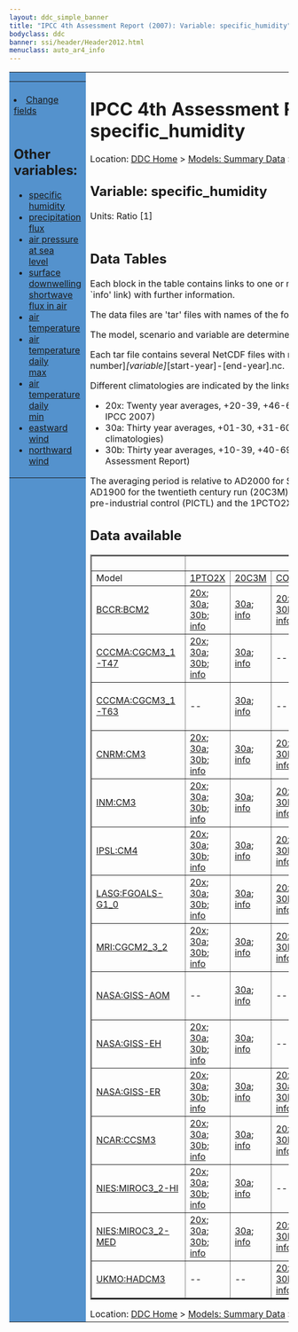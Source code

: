 ```yaml
---
layout: ddc_simple_banner
title: "IPCC 4th Assessment Report (2007): Variable: specific_humidity"
bodyclass: ddc
banner: ssi/header/Header2012.html
menuclass: auto_ar4_info
---
```



<table width="100%" border="0" cellspacing="0" cellpadding="0" style="border-collapse: collapse;">
<tr style="margin:0;padding:0;border:0;">
<td style="margin:0;padding:0;border:0;height:1pt;width:150pt;background:#5492CD;" valign="top" >

<div id="lh-col2" class="auto_ar4_info">
<table class="menumain" bgcolor="#5492CD" cellspacing="0" width="100%" border="0">
<tr><td>

<br/>
<li><a href="var-specific_humidity-change.html">Change fields</a></li><br/>

<h2> Other variables:</h2>
<ul>
<li><a href="var-specific_humidity.html">specific humidity</a></li>
<li><a href="var-precipitation_flux.html">precipitation flux</a></li>
<li><a href="var-air_pressure_at_sea_level.html">air pressure at sea<br/> level</a></li>
<li><a href="var-surface_downwelling_shortwave_flux_in_air.html">surface downwelling<br/> shortwave flux in air</a></li>
<li><a href="var-air_temperature.html">air temperature</a></li>
<li><a href="var-air_temperature_daily_max.html">air temperature daily<br/> max</a></li>
<li><a href="var-air_temperature_daily_min.html">air temperature daily<br/> min</a></li>
<li><a href="var-eastward_wind.html">eastward wind</a></li>
<li><a href="var-northward_wind.html">northward wind</a></li>
</ul>

</td></tr> 
<!--#include virtual="/ssi12/logos/badc.html" -->
</table>
</div>
</td>
<td><h1>IPCC 4th Assessment Report (2007): Variable: specific_humidity</h1>

<!-- Breadcrumb1 -->
<div id="breadcrumb1" align="left">
Location: <a href="/index.html">DDC Home</a> > <a href="/sim/gcm_clim/">Models: Summary Data</a>
> <a href="/sim/gcm_clim/SRES_AR4/index.html">AR4 (2007): SRES scenarios</a>
</div>
<!-- End of Breadcrumb1 --><h2>Variable: specific_humidity</h2>
Units: Ratio [1]<br/>

<br/>
<h2> Data Tables</h2>

Each block in the table contains links to one or more data files and
to one information page (the `info' link) with further information.
<p/>

The data files are 'tar' files with names of the form
[model]_[scenario]_[variable]_[climatology].tar.
<p/>

The model, scenario and variable are determined by the position in
the table.
<p/>

Each tar file contains several NetCDF files with names of the form:
[model]_[scenario]_[ensemble number]_[variable]_[start-year]-[end-year].nc.
<p/>

Different climatologies are indicated by the links within each table entry.
<ul>
<li>20x: Twenty year averages, +20-39, +46-65, +80-99, +180-199 (as used in Chapt. 10 of IPCC 2007)</li>
<li>30a: Thirty year averages, +01-30, +31-60, +61-90 (as used in the observational climatologies)</li>
<li>30b: Thirty year averages, +10-39, +40-69, +70-99 (for compatibility with the 3rd Assessment Report)</li>
</ul>
The averaging period is relative to AD2000 for SRES scenarios A1B, A2 and B1,
relative to AD1900 for the twentieth century run (20C3M) and relative to the
start of the experiment for the pre-industrial control (PICTL) and the
1PCTO2X and 1PCTO4X runs.
<p/>

<h2>Data available</h2>

<table class="data-table"  border="2">
<tr><td></td>
<td colspan="8" align="center">Scenario</td>
</tr>
<tr><td>Model</td>
      <td><a href="scenario-1PTO2X.html">1PTO2X</a></td>
      <td><a href="scenario-20C3M.html">20C3M</a></td>
      <td><a href="scenario-COMMIT.html">COMMIT</a></td>
      <td><a href="scenario-PICTL.html">PICTL</a></td>
      <td><a href="scenario-SRA1B.html">SRA1B</a></td>
      <td><a href="scenario-SRA2.html">SRA2</a></td>
      <td><a href="scenario-SRB1.html">SRB1</a></td>
      <td><a href="scenario-1PTO4X.html">1PTO4X</a></td>
</tr>
<tr><td class="data-table-col1"><a href="model-BCCR-BCM2.html">BCCR:BCM2</a></td>
      <td class="data-table-item">
      <a href="/cgi-bin/downl/ar4_nc/huss/BCM2_1PTO2X_huss_oc20x.tar">20x</a>;
      <a href="/cgi-bin/downl/ar4_nc/huss/BCM2_1PTO2X_huss_oc30a.tar">30a</a>;
      <a href="/cgi-bin/downl/ar4_nc/huss/BCM2_1PTO2X_huss_oc30b.tar">30b</a>;
      <a href="/ar4/info/BCCR-BCM2_1PTO2X_huss.html">info</a></td>
      <td class="data-table-item">
      <a href="/cgi-bin/downl/ar4_nc/huss/BCM2_20C3M_huss_c30a.tar">30a</a>;
      <a href="/ar4/info/BCCR-BCM2_20C3M_huss.html">info</a></td>
      <td class="data-table-item">
      <a href="/cgi-bin/downl/ar4_nc/huss/BCM2_COMMIT_huss_c20x.tar">20x</a>;
      <a href="/cgi-bin/downl/ar4_nc/huss/BCM2_COMMIT_huss_c30b.tar">30b</a>;
      <a href="/ar4/info/BCCR-BCM2_COMMIT_huss.html">info</a></td>
      <td class="data-table-item">
      <a href="/cgi-bin/downl/ar4_nc/huss/BCM2_PICTL_huss_oc20x.tar">20x</a>;
      <a href="/cgi-bin/downl/ar4_nc/huss/BCM2_PICTL_huss_oc30a.tar">30a</a>;
      <a href="/cgi-bin/downl/ar4_nc/huss/BCM2_PICTL_huss_oc30b.tar">30b</a>;
      <a href="/ar4/info/BCCR-BCM2_PICTL_huss.html">info</a></td>
      <td class="data-table-item">
      <a href="/cgi-bin/downl/ar4_nc/huss/BCM2_SRA1B_huss_c20x.tar">20x</a>;
      <a href="/cgi-bin/downl/ar4_nc/huss/BCM2_SRA1B_huss_c30b.tar">30b</a>;
      <a href="/ar4/info/BCCR-BCM2_SRA1B_huss.html">info</a></td>
      <td class="data-table-item">
      <a href="/cgi-bin/downl/ar4_nc/huss/BCM2_SRA2_huss_c20x.tar">20x</a>;
      <a href="/cgi-bin/downl/ar4_nc/huss/BCM2_SRA2_huss_c30b.tar">30b</a>;
      <a href="/ar4/info/BCCR-BCM2_SRA2_huss.html">info</a></td>
      <td class="data-table-item">
      <a href="/cgi-bin/downl/ar4_nc/huss/BCM2_SRB1_huss_c20x.tar">20x</a>;
      <a href="/cgi-bin/downl/ar4_nc/huss/BCM2_SRB1_huss_c30b.tar">30b</a>;
      <a href="/ar4/info/BCCR-BCM2_SRB1_huss.html">info</a></td>
      <td class="data-table-empty">--</td>
</tr>
<tr><td class="data-table-col1"><a href="model-CCCMA-CGCM3_1-T47.html">CCCMA:CGCM3_1-T47</a></td>
      <td class="data-table-item">
      <a href="/cgi-bin/downl/ar4_nc/huss/CGMR_1PTO2X_huss_oc20x.tar">20x</a>;
      <a href="/cgi-bin/downl/ar4_nc/huss/CGMR_1PTO2X_huss_oc30a.tar">30a</a>;
      <a href="/cgi-bin/downl/ar4_nc/huss/CGMR_1PTO2X_huss_oc30b.tar">30b</a>;
      <a href="/ar4/info/CCCMA-CGCM3_1-T47_1PTO2X_huss.html">info</a></td>
      <td class="data-table-item">
      <a href="/cgi-bin/downl/ar4_nc/huss/CGMR_20C3M_huss_c30a.tar">30a</a>;
      <a href="/ar4/info/CCCMA-CGCM3_1-T47_20C3M_huss.html">info</a></td>
      <td class="data-table-empty">--</td>
      <td class="data-table-item">
      <a href="/cgi-bin/downl/ar4_nc/huss/CGMR_PICTL_huss_oc20x.tar">20x</a>;
      <a href="/cgi-bin/downl/ar4_nc/huss/CGMR_PICTL_huss_oc30a.tar">30a</a>;
      <a href="/cgi-bin/downl/ar4_nc/huss/CGMR_PICTL_huss_oc30b.tar">30b</a>;
      <a href="/ar4/info/CCCMA-CGCM3_1-T47_PICTL_huss.html">info</a></td>
      <td class="data-table-item">
      <a href="/cgi-bin/downl/ar4_nc/huss/CGMR_SRA1B_huss_c20x.tar">20x</a>;
      <a href="/cgi-bin/downl/ar4_nc/huss/CGMR_SRA1B_huss_c30b.tar">30b</a>;
      <a href="/ar4/info/CCCMA-CGCM3_1-T47_SRA1B_huss.html">info</a></td>
      <td class="data-table-empty">--</td>
      <td class="data-table-empty">--</td>
      <td class="data-table-item">
      <a href="/cgi-bin/downl/ar4_nc/huss/CGMR_1PTO4X_huss_oc20x.tar">20x</a>;
      <a href="/cgi-bin/downl/ar4_nc/huss/CGMR_1PTO4X_huss_oc30a.tar">30a</a>;
      <a href="/cgi-bin/downl/ar4_nc/huss/CGMR_1PTO4X_huss_oc30b.tar">30b</a>;
      <a href="/ar4/info/CCCMA-CGCM3_1-T47_1PTO4X_huss.html">info</a></td>
</tr>
<tr><td class="data-table-col1"><a href="model-CCCMA-CGCM3_1-T63.html">CCCMA:CGCM3_1-T63</a></td>
      <td class="data-table-empty">--</td>
      <td class="data-table-item">
      <a href="/cgi-bin/downl/ar4_nc/huss/CGHR_20C3M_huss_c30a.tar">30a</a>;
      <a href="/ar4/info/CCCMA-CGCM3_1-T63_20C3M_huss.html">info</a></td>
      <td class="data-table-empty">--</td>
      <td class="data-table-item">
      <a href="/cgi-bin/downl/ar4_nc/huss/CGHR_PICTL_huss_oc20x.tar">20x</a>;
      <a href="/cgi-bin/downl/ar4_nc/huss/CGHR_PICTL_huss_oc30a.tar">30a</a>;
      <a href="/cgi-bin/downl/ar4_nc/huss/CGHR_PICTL_huss_oc30b.tar">30b</a>;
      <a href="/ar4/info/CCCMA-CGCM3_1-T63_PICTL_huss.html">info</a></td>
      <td class="data-table-item">
      <a href="/cgi-bin/downl/ar4_nc/huss/CGHR_SRA1B_huss_c20x.tar">20x</a>;
      <a href="/cgi-bin/downl/ar4_nc/huss/CGHR_SRA1B_huss_c30b.tar">30b</a>;
      <a href="/ar4/info/CCCMA-CGCM3_1-T63_SRA1B_huss.html">info</a></td>
      <td class="data-table-empty">--</td>
      <td class="data-table-item">
      <a href="/cgi-bin/downl/ar4_nc/huss/CGHR_SRB1_huss_c20x.tar">20x</a>;
      <a href="/cgi-bin/downl/ar4_nc/huss/CGHR_SRB1_huss_c30b.tar">30b</a>;
      <a href="/ar4/info/CCCMA-CGCM3_1-T63_SRB1_huss.html">info</a></td>
      <td class="data-table-empty">--</td>
</tr>
<tr><td class="data-table-col1"><a href="model-CNRM-CM3.html">CNRM:CM3</a></td>
      <td class="data-table-item">
      <a href="/cgi-bin/downl/ar4_nc/huss/CNCM3_1PTO2X_huss_oc20x.tar">20x</a>;
      <a href="/cgi-bin/downl/ar4_nc/huss/CNCM3_1PTO2X_huss_oc30a.tar">30a</a>;
      <a href="/cgi-bin/downl/ar4_nc/huss/CNCM3_1PTO2X_huss_oc30b.tar">30b</a>;
      <a href="/ar4/info/CNRM-CM3_1PTO2X_huss.html">info</a></td>
      <td class="data-table-item">
      <a href="/cgi-bin/downl/ar4_nc/huss/CNCM3_20C3M_huss_c30a.tar">30a</a>;
      <a href="/ar4/info/CNRM-CM3_20C3M_huss.html">info</a></td>
      <td class="data-table-item">
      <a href="/cgi-bin/downl/ar4_nc/huss/CNCM3_COMMIT_huss_c20x.tar">20x</a>;
      <a href="/cgi-bin/downl/ar4_nc/huss/CNCM3_COMMIT_huss_c30b.tar">30b</a>;
      <a href="/ar4/info/CNRM-CM3_COMMIT_huss.html">info</a></td>
      <td class="data-table-item">
      <a href="/cgi-bin/downl/ar4_nc/huss/CNCM3_PICTL_huss_oc20x.tar">20x</a>;
      <a href="/cgi-bin/downl/ar4_nc/huss/CNCM3_PICTL_huss_oc30a.tar">30a</a>;
      <a href="/cgi-bin/downl/ar4_nc/huss/CNCM3_PICTL_huss_oc30b.tar">30b</a>;
      <a href="/ar4/info/CNRM-CM3_PICTL_huss.html">info</a></td>
      <td class="data-table-item">
      <a href="/cgi-bin/downl/ar4_nc/huss/CNCM3_SRA1B_huss_c20x.tar">20x</a>;
      <a href="/cgi-bin/downl/ar4_nc/huss/CNCM3_SRA1B_huss_c30b.tar">30b</a>;
      <a href="/ar4/info/CNRM-CM3_SRA1B_huss.html">info</a></td>
      <td class="data-table-item">
      <a href="/cgi-bin/downl/ar4_nc/huss/CNCM3_SRA2_huss_c20x.tar">20x</a>;
      <a href="/cgi-bin/downl/ar4_nc/huss/CNCM3_SRA2_huss_c30b.tar">30b</a>;
      <a href="/ar4/info/CNRM-CM3_SRA2_huss.html">info</a></td>
      <td class="data-table-item">
      <a href="/cgi-bin/downl/ar4_nc/huss/CNCM3_SRB1_huss_c20x.tar">20x</a>;
      <a href="/cgi-bin/downl/ar4_nc/huss/CNCM3_SRB1_huss_c30b.tar">30b</a>;
      <a href="/ar4/info/CNRM-CM3_SRB1_huss.html">info</a></td>
      <td class="data-table-item">
      <a href="/cgi-bin/downl/ar4_nc/huss/CNCM3_1PTO4X_huss_oc20x.tar">20x</a>;
      <a href="/cgi-bin/downl/ar4_nc/huss/CNCM3_1PTO4X_huss_oc30a.tar">30a</a>;
      <a href="/cgi-bin/downl/ar4_nc/huss/CNCM3_1PTO4X_huss_oc30b.tar">30b</a>;
      <a href="/ar4/info/CNRM-CM3_1PTO4X_huss.html">info</a></td>
</tr>
<tr><td class="data-table-col1"><a href="model-INM-CM3.html">INM:CM3</a></td>
      <td class="data-table-item">
      <a href="/cgi-bin/downl/ar4_nc/huss/INCM3_1PTO2X_huss_oc20x.tar">20x</a>;
      <a href="/cgi-bin/downl/ar4_nc/huss/INCM3_1PTO2X_huss_oc30a.tar">30a</a>;
      <a href="/cgi-bin/downl/ar4_nc/huss/INCM3_1PTO2X_huss_oc30b.tar">30b</a>;
      <a href="/ar4/info/INM-CM3_1PTO2X_huss.html">info</a></td>
      <td class="data-table-item">
      <a href="/cgi-bin/downl/ar4_nc/huss/INCM3_20C3M_huss_c30a.tar">30a</a>;
      <a href="/ar4/info/INM-CM3_20C3M_huss.html">info</a></td>
      <td class="data-table-item">
      <a href="/cgi-bin/downl/ar4_nc/huss/INCM3_COMMIT_huss_c20x.tar">20x</a>;
      <a href="/cgi-bin/downl/ar4_nc/huss/INCM3_COMMIT_huss_c30b.tar">30b</a>;
      <a href="/ar4/info/INM-CM3_COMMIT_huss.html">info</a></td>
      <td class="data-table-item">
      <a href="/cgi-bin/downl/ar4_nc/huss/INCM3_PICTL_huss_oc20x.tar">20x</a>;
      <a href="/cgi-bin/downl/ar4_nc/huss/INCM3_PICTL_huss_oc30a.tar">30a</a>;
      <a href="/cgi-bin/downl/ar4_nc/huss/INCM3_PICTL_huss_oc30b.tar">30b</a>;
      <a href="/ar4/info/INM-CM3_PICTL_huss.html">info</a></td>
      <td class="data-table-item">
      <a href="/cgi-bin/downl/ar4_nc/huss/INCM3_SRA1B_huss_c20x.tar">20x</a>;
      <a href="/cgi-bin/downl/ar4_nc/huss/INCM3_SRA1B_huss_c30b.tar">30b</a>;
      <a href="/ar4/info/INM-CM3_SRA1B_huss.html">info</a></td>
      <td class="data-table-item">
      <a href="/cgi-bin/downl/ar4_nc/huss/INCM3_SRA2_huss_c20x.tar">20x</a>;
      <a href="/cgi-bin/downl/ar4_nc/huss/INCM3_SRA2_huss_c30b.tar">30b</a>;
      <a href="/ar4/info/INM-CM3_SRA2_huss.html">info</a></td>
      <td class="data-table-item">
      <a href="/cgi-bin/downl/ar4_nc/huss/INCM3_SRB1_huss_c20x.tar">20x</a>;
      <a href="/cgi-bin/downl/ar4_nc/huss/INCM3_SRB1_huss_c30b.tar">30b</a>;
      <a href="/ar4/info/INM-CM3_SRB1_huss.html">info</a></td>
      <td class="data-table-item">
      <a href="/cgi-bin/downl/ar4_nc/huss/INCM3_1PTO4X_huss_oc20x.tar">20x</a>;
      <a href="/cgi-bin/downl/ar4_nc/huss/INCM3_1PTO4X_huss_oc30a.tar">30a</a>;
      <a href="/cgi-bin/downl/ar4_nc/huss/INCM3_1PTO4X_huss_oc30b.tar">30b</a>;
      <a href="/ar4/info/INM-CM3_1PTO4X_huss.html">info</a></td>
</tr>
<tr><td class="data-table-col1"><a href="model-IPSL-CM4.html">IPSL:CM4</a></td>
      <td class="data-table-item">
      <a href="/cgi-bin/downl/ar4_nc/huss/IPCM4_1PTO2X_huss_oc20x.tar">20x</a>;
      <a href="/cgi-bin/downl/ar4_nc/huss/IPCM4_1PTO2X_huss_oc30a.tar">30a</a>;
      <a href="/cgi-bin/downl/ar4_nc/huss/IPCM4_1PTO2X_huss_oc30b.tar">30b</a>;
      <a href="/ar4/info/IPSL-CM4_1PTO2X_huss.html">info</a></td>
      <td class="data-table-item">
      <a href="/cgi-bin/downl/ar4_nc/huss/IPCM4_20C3M_huss_c30a.tar">30a</a>;
      <a href="/ar4/info/IPSL-CM4_20C3M_huss.html">info</a></td>
      <td class="data-table-item">
      <a href="/cgi-bin/downl/ar4_nc/huss/IPCM4_COMMIT_huss_c20x.tar">20x</a>;
      <a href="/cgi-bin/downl/ar4_nc/huss/IPCM4_COMMIT_huss_c30b.tar">30b</a>;
      <a href="/ar4/info/IPSL-CM4_COMMIT_huss.html">info</a></td>
      <td class="data-table-item">
      <a href="/cgi-bin/downl/ar4_nc/huss/IPCM4_PICTL_huss_oc20x.tar">20x</a>;
      <a href="/cgi-bin/downl/ar4_nc/huss/IPCM4_PICTL_huss_oc30a.tar">30a</a>;
      <a href="/cgi-bin/downl/ar4_nc/huss/IPCM4_PICTL_huss_oc30b.tar">30b</a>;
      <a href="/ar4/info/IPSL-CM4_PICTL_huss.html">info</a></td>
      <td class="data-table-item">
      <a href="/cgi-bin/downl/ar4_nc/huss/IPCM4_SRA1B_huss_c20x.tar">20x</a>;
      <a href="/cgi-bin/downl/ar4_nc/huss/IPCM4_SRA1B_huss_c30b.tar">30b</a>;
      <a href="/ar4/info/IPSL-CM4_SRA1B_huss.html">info</a></td>
      <td class="data-table-item">
      <a href="/cgi-bin/downl/ar4_nc/huss/IPCM4_SRA2_huss_c20x.tar">20x</a>;
      <a href="/cgi-bin/downl/ar4_nc/huss/IPCM4_SRA2_huss_c30b.tar">30b</a>;
      <a href="/ar4/info/IPSL-CM4_SRA2_huss.html">info</a></td>
      <td class="data-table-item">
      <a href="/cgi-bin/downl/ar4_nc/huss/IPCM4_SRB1_huss_c20x.tar">20x</a>;
      <a href="/cgi-bin/downl/ar4_nc/huss/IPCM4_SRB1_huss_c30b.tar">30b</a>;
      <a href="/ar4/info/IPSL-CM4_SRB1_huss.html">info</a></td>
      <td class="data-table-empty">--</td>
</tr>
<tr><td class="data-table-col1"><a href="model-LASG-FGOALS-G1_0.html">LASG:FGOALS-G1_0</a></td>
      <td class="data-table-item">
      <a href="/cgi-bin/downl/ar4_nc/huss/FGOALS_1PTO2X_huss_oc20x.tar">20x</a>;
      <a href="/cgi-bin/downl/ar4_nc/huss/FGOALS_1PTO2X_huss_oc30a.tar">30a</a>;
      <a href="/cgi-bin/downl/ar4_nc/huss/FGOALS_1PTO2X_huss_oc30b.tar">30b</a>;
      <a href="/ar4/info/LASG-FGOALS-G1_0_1PTO2X_huss.html">info</a></td>
      <td class="data-table-item">
      <a href="/cgi-bin/downl/ar4_nc/huss/FGOALS_20C3M_huss_c30a.tar">30a</a>;
      <a href="/ar4/info/LASG-FGOALS-G1_0_20C3M_huss.html">info</a></td>
      <td class="data-table-item">
      <a href="/cgi-bin/downl/ar4_nc/huss/FGOALS_COMMIT_huss_c20x.tar">20x</a>;
      <a href="/cgi-bin/downl/ar4_nc/huss/FGOALS_COMMIT_huss_c30b.tar">30b</a>;
      <a href="/ar4/info/LASG-FGOALS-G1_0_COMMIT_huss.html">info</a></td>
      <td class="data-table-item">
      <a href="/cgi-bin/downl/ar4_nc/huss/FGOALS_PICTL_huss_oc20x.tar">20x</a>;
      <a href="/cgi-bin/downl/ar4_nc/huss/FGOALS_PICTL_huss_oc30a.tar">30a</a>;
      <a href="/cgi-bin/downl/ar4_nc/huss/FGOALS_PICTL_huss_oc30b.tar">30b</a>;
      <a href="/ar4/info/LASG-FGOALS-G1_0_PICTL_huss.html">info</a></td>
      <td class="data-table-item">
      <a href="/cgi-bin/downl/ar4_nc/huss/FGOALS_SRA1B_huss_c20x.tar">20x</a>;
      <a href="/cgi-bin/downl/ar4_nc/huss/FGOALS_SRA1B_huss_c30b.tar">30b</a>;
      <a href="/ar4/info/LASG-FGOALS-G1_0_SRA1B_huss.html">info</a></td>
      <td class="data-table-empty">--</td>
      <td class="data-table-item">
      <a href="/cgi-bin/downl/ar4_nc/huss/FGOALS_SRB1_huss_c20x.tar">20x</a>;
      <a href="/cgi-bin/downl/ar4_nc/huss/FGOALS_SRB1_huss_c30b.tar">30b</a>;
      <a href="/ar4/info/LASG-FGOALS-G1_0_SRB1_huss.html">info</a></td>
      <td class="data-table-empty">--</td>
</tr>
<tr><td class="data-table-col1"><a href="model-MRI-CGCM2_3_2.html">MRI:CGCM2_3_2</a></td>
      <td class="data-table-item">
      <a href="/cgi-bin/downl/ar4_nc/huss/MRCGCM_1PTO2X_huss_oc20x.tar">20x</a>;
      <a href="/cgi-bin/downl/ar4_nc/huss/MRCGCM_1PTO2X_huss_oc30a.tar">30a</a>;
      <a href="/cgi-bin/downl/ar4_nc/huss/MRCGCM_1PTO2X_huss_oc30b.tar">30b</a>;
      <a href="/ar4/info/MRI-CGCM2_3_2_1PTO2X_huss.html">info</a></td>
      <td class="data-table-item">
      <a href="/cgi-bin/downl/ar4_nc/huss/MRCGCM_20C3M_huss_c30a.tar">30a</a>;
      <a href="/ar4/info/MRI-CGCM2_3_2_20C3M_huss.html">info</a></td>
      <td class="data-table-item">
      <a href="/cgi-bin/downl/ar4_nc/huss/MRCGCM_COMMIT_huss_c20x.tar">20x</a>;
      <a href="/cgi-bin/downl/ar4_nc/huss/MRCGCM_COMMIT_huss_c30b.tar">30b</a>;
      <a href="/ar4/info/MRI-CGCM2_3_2_COMMIT_huss.html">info</a></td>
      <td class="data-table-item">
      <a href="/cgi-bin/downl/ar4_nc/huss/MRCGCM_PICTL_huss_oc20x.tar">20x</a>;
      <a href="/cgi-bin/downl/ar4_nc/huss/MRCGCM_PICTL_huss_oc30a.tar">30a</a>;
      <a href="/cgi-bin/downl/ar4_nc/huss/MRCGCM_PICTL_huss_oc30b.tar">30b</a>;
      <a href="/ar4/info/MRI-CGCM2_3_2_PICTL_huss.html">info</a></td>
      <td class="data-table-item">
      <a href="/cgi-bin/downl/ar4_nc/huss/MRCGCM_SRA1B_huss_c20x.tar">20x</a>;
      <a href="/cgi-bin/downl/ar4_nc/huss/MRCGCM_SRA1B_huss_c30b.tar">30b</a>;
      <a href="/ar4/info/MRI-CGCM2_3_2_SRA1B_huss.html">info</a></td>
      <td class="data-table-item">
      <a href="/cgi-bin/downl/ar4_nc/huss/MRCGCM_SRA2_huss_c20x.tar">20x</a>;
      <a href="/cgi-bin/downl/ar4_nc/huss/MRCGCM_SRA2_huss_c30b.tar">30b</a>;
      <a href="/ar4/info/MRI-CGCM2_3_2_SRA2_huss.html">info</a></td>
      <td class="data-table-item">
      <a href="/cgi-bin/downl/ar4_nc/huss/MRCGCM_SRB1_huss_c20x.tar">20x</a>;
      <a href="/cgi-bin/downl/ar4_nc/huss/MRCGCM_SRB1_huss_c30b.tar">30b</a>;
      <a href="/ar4/info/MRI-CGCM2_3_2_SRB1_huss.html">info</a></td>
      <td class="data-table-item">
      <a href="/cgi-bin/downl/ar4_nc/huss/MRCGCM_1PTO4X_huss_oc20x.tar">20x</a>;
      <a href="/cgi-bin/downl/ar4_nc/huss/MRCGCM_1PTO4X_huss_oc30a.tar">30a</a>;
      <a href="/cgi-bin/downl/ar4_nc/huss/MRCGCM_1PTO4X_huss_oc30b.tar">30b</a>;
      <a href="/ar4/info/MRI-CGCM2_3_2_1PTO4X_huss.html">info</a></td>
</tr>
<tr><td class="data-table-col1"><a href="model-NASA-GISS-AOM.html">NASA:GISS-AOM</a></td>
      <td class="data-table-empty">--</td>
      <td class="data-table-item">
      <a href="/cgi-bin/downl/ar4_nc/huss/GIAOM_20C3M_huss_c30a.tar">30a</a>;
      <a href="/ar4/info/NASA-GISS-AOM_20C3M_huss.html">info</a></td>
      <td class="data-table-empty">--</td>
      <td class="data-table-item">
      <a href="/cgi-bin/downl/ar4_nc/huss/GIAOM_PICTL_huss_oc20x.tar">20x</a>;
      <a href="/cgi-bin/downl/ar4_nc/huss/GIAOM_PICTL_huss_oc30a.tar">30a</a>;
      <a href="/cgi-bin/downl/ar4_nc/huss/GIAOM_PICTL_huss_oc30b.tar">30b</a>;
      <a href="/ar4/info/NASA-GISS-AOM_PICTL_huss.html">info</a></td>
      <td class="data-table-item">
      <a href="/cgi-bin/downl/ar4_nc/huss/GIAOM_SRA1B_huss_c20x.tar">20x</a>;
      <a href="/cgi-bin/downl/ar4_nc/huss/GIAOM_SRA1B_huss_c30b.tar">30b</a>;
      <a href="/ar4/info/NASA-GISS-AOM_SRA1B_huss.html">info</a></td>
      <td class="data-table-empty">--</td>
      <td class="data-table-item">
      <a href="/cgi-bin/downl/ar4_nc/huss/GIAOM_SRB1_huss_c20x.tar">20x</a>;
      <a href="/cgi-bin/downl/ar4_nc/huss/GIAOM_SRB1_huss_c30b.tar">30b</a>;
      <a href="/ar4/info/NASA-GISS-AOM_SRB1_huss.html">info</a></td>
      <td class="data-table-empty">--</td>
</tr>
<tr><td class="data-table-col1"><a href="model-NASA-GISS-EH.html">NASA:GISS-EH</a></td>
      <td class="data-table-item">
      <a href="/cgi-bin/downl/ar4_nc/huss/GIEH_1PTO2X_huss_oc20x.tar">20x</a>;
      <a href="/cgi-bin/downl/ar4_nc/huss/GIEH_1PTO2X_huss_oc30a.tar">30a</a>;
      <a href="/cgi-bin/downl/ar4_nc/huss/GIEH_1PTO2X_huss_oc30b.tar">30b</a>;
      <a href="/ar4/info/NASA-GISS-EH_1PTO2X_huss.html">info</a></td>
      <td class="data-table-item">
      <a href="/cgi-bin/downl/ar4_nc/huss/GIEH_20C3M_huss_c30a.tar">30a</a>;
      <a href="/ar4/info/NASA-GISS-EH_20C3M_huss.html">info</a></td>
      <td class="data-table-empty">--</td>
      <td class="data-table-item">
      <a href="/cgi-bin/downl/ar4_nc/huss/GIEH_PICTL_huss_oc20x.tar">20x</a>;
      <a href="/cgi-bin/downl/ar4_nc/huss/GIEH_PICTL_huss_oc30a.tar">30a</a>;
      <a href="/cgi-bin/downl/ar4_nc/huss/GIEH_PICTL_huss_oc30b.tar">30b</a>;
      <a href="/ar4/info/NASA-GISS-EH_PICTL_huss.html">info</a></td>
      <td class="data-table-item">
      <a href="/cgi-bin/downl/ar4_nc/huss/GIEH_SRA1B_huss_c20x.tar">20x</a>;
      <a href="/cgi-bin/downl/ar4_nc/huss/GIEH_SRA1B_huss_c30b.tar">30b</a>;
      <a href="/ar4/info/NASA-GISS-EH_SRA1B_huss.html">info</a></td>
      <td class="data-table-empty">--</td>
      <td class="data-table-empty">--</td>
      <td class="data-table-empty">--</td>
</tr>
<tr><td class="data-table-col1"><a href="model-NASA-GISS-ER.html">NASA:GISS-ER</a></td>
      <td class="data-table-item">
      <a href="/cgi-bin/downl/ar4_nc/huss/GIER_1PTO2X_huss_oc20x.tar">20x</a>;
      <a href="/cgi-bin/downl/ar4_nc/huss/GIER_1PTO2X_huss_oc30a.tar">30a</a>;
      <a href="/cgi-bin/downl/ar4_nc/huss/GIER_1PTO2X_huss_oc30b.tar">30b</a>;
      <a href="/ar4/info/NASA-GISS-ER_1PTO2X_huss.html">info</a></td>
      <td class="data-table-item">
      <a href="/cgi-bin/downl/ar4_nc/huss/GIER_20C3M_huss_c30a.tar">30a</a>;
      <a href="/ar4/info/NASA-GISS-ER_20C3M_huss.html">info</a></td>
      <td class="data-table-item">
      <a href="/cgi-bin/downl/ar4_nc/huss/GIER_COMMIT_huss_c20x.tar">20x</a>;
      <a href="/cgi-bin/downl/ar4_nc/huss/GIER_COMMIT_huss_c30a.tar">30a</a>;
      <a href="/cgi-bin/downl/ar4_nc/huss/GIER_COMMIT_huss_c30b.tar">30b</a>;
      <a href="/ar4/info/NASA-GISS-ER_COMMIT_huss.html">info</a></td>
      <td class="data-table-item">
      <a href="/cgi-bin/downl/ar4_nc/huss/GIER_PICTL_huss_oc20x.tar">20x</a>;
      <a href="/cgi-bin/downl/ar4_nc/huss/GIER_PICTL_huss_oc30a.tar">30a</a>;
      <a href="/cgi-bin/downl/ar4_nc/huss/GIER_PICTL_huss_oc30b.tar">30b</a>;
      <a href="/ar4/info/NASA-GISS-ER_PICTL_huss.html">info</a></td>
      <td class="data-table-item">
      <a href="/cgi-bin/downl/ar4_nc/huss/GIER_SRA1B_huss_c20x.tar">20x</a>;
      <a href="/cgi-bin/downl/ar4_nc/huss/GIER_SRA1B_huss_c30b.tar">30b</a>;
      <a href="/ar4/info/NASA-GISS-ER_SRA1B_huss.html">info</a></td>
      <td class="data-table-item">
      <a href="/cgi-bin/downl/ar4_nc/huss/GIER_SRA2_huss_c20x.tar">20x</a>;
      <a href="/cgi-bin/downl/ar4_nc/huss/GIER_SRA2_huss_c30b.tar">30b</a>;
      <a href="/ar4/info/NASA-GISS-ER_SRA2_huss.html">info</a></td>
      <td class="data-table-empty">--</td>
      <td class="data-table-item">
      <a href="/cgi-bin/downl/ar4_nc/huss/GIER_1PTO4X_huss_oc20x.tar">20x</a>;
      <a href="/cgi-bin/downl/ar4_nc/huss/GIER_1PTO4X_huss_oc30a.tar">30a</a>;
      <a href="/cgi-bin/downl/ar4_nc/huss/GIER_1PTO4X_huss_oc30b.tar">30b</a>;
      <a href="/ar4/info/NASA-GISS-ER_1PTO4X_huss.html">info</a></td>
</tr>
<tr><td class="data-table-col1"><a href="model-NCAR-CCSM3.html">NCAR:CCSM3</a></td>
      <td class="data-table-item">
      <a href="/cgi-bin/downl/ar4_nc/huss/NCCCSM_1PTO2X_huss_oc20x.tar">20x</a>;
      <a href="/cgi-bin/downl/ar4_nc/huss/NCCCSM_1PTO2X_huss_oc30a.tar">30a</a>;
      <a href="/cgi-bin/downl/ar4_nc/huss/NCCCSM_1PTO2X_huss_oc30b.tar">30b</a>;
      <a href="/ar4/info/NCAR-CCSM3_1PTO2X_huss.html">info</a></td>
      <td class="data-table-item">
      <a href="/cgi-bin/downl/ar4_nc/huss/NCCCSM_20C3M_huss_c30a.tar">30a</a>;
      <a href="/ar4/info/NCAR-CCSM3_20C3M_huss.html">info</a></td>
      <td class="data-table-item">
      <a href="/cgi-bin/downl/ar4_nc/huss/NCCCSM_COMMIT_huss_c20x.tar">20x</a>;
      <a href="/cgi-bin/downl/ar4_nc/huss/NCCCSM_COMMIT_huss_c30b.tar">30b</a>;
      <a href="/ar4/info/NCAR-CCSM3_COMMIT_huss.html">info</a></td>
      <td class="data-table-item">
      <a href="/cgi-bin/downl/ar4_nc/huss/NCCCSM_PICTL_huss_oc20x.tar">20x</a>;
      <a href="/cgi-bin/downl/ar4_nc/huss/NCCCSM_PICTL_huss_oc30a.tar">30a</a>;
      <a href="/cgi-bin/downl/ar4_nc/huss/NCCCSM_PICTL_huss_oc30b.tar">30b</a>;
      <a href="/ar4/info/NCAR-CCSM3_PICTL_huss.html">info</a></td>
      <td class="data-table-item">
      <a href="/cgi-bin/downl/ar4_nc/huss/NCCCSM_SRA1B_huss_c20x.tar">20x</a>;
      <a href="/cgi-bin/downl/ar4_nc/huss/NCCCSM_SRA1B_huss_c30b.tar">30b</a>;
      <a href="/ar4/info/NCAR-CCSM3_SRA1B_huss.html">info</a></td>
      <td class="data-table-item">
      <a href="/cgi-bin/downl/ar4_nc/huss/NCCCSM_SRA2_huss_c20x.tar">20x</a>;
      <a href="/cgi-bin/downl/ar4_nc/huss/NCCCSM_SRA2_huss_c30b.tar">30b</a>;
      <a href="/ar4/info/NCAR-CCSM3_SRA2_huss.html">info</a></td>
      <td class="data-table-item">
      <a href="/cgi-bin/downl/ar4_nc/huss/NCCCSM_SRB1_huss_c20x.tar">20x</a>;
      <a href="/cgi-bin/downl/ar4_nc/huss/NCCCSM_SRB1_huss_c30b.tar">30b</a>;
      <a href="/ar4/info/NCAR-CCSM3_SRB1_huss.html">info</a></td>
      <td class="data-table-item">
      <a href="/cgi-bin/downl/ar4_nc/huss/NCCCSM_1PTO4X_huss_oc20x.tar">20x</a>;
      <a href="/cgi-bin/downl/ar4_nc/huss/NCCCSM_1PTO4X_huss_oc30a.tar">30a</a>;
      <a href="/cgi-bin/downl/ar4_nc/huss/NCCCSM_1PTO4X_huss_oc30b.tar">30b</a>;
      <a href="/ar4/info/NCAR-CCSM3_1PTO4X_huss.html">info</a></td>
</tr>
<tr><td class="data-table-col1"><a href="model-NIES-MIROC3_2-HI.html">NIES:MIROC3_2-HI</a></td>
      <td class="data-table-item">
      <a href="/cgi-bin/downl/ar4_nc/huss/MIHR_1PTO2X_huss_oc20x.tar">20x</a>;
      <a href="/cgi-bin/downl/ar4_nc/huss/MIHR_1PTO2X_huss_oc30a.tar">30a</a>;
      <a href="/cgi-bin/downl/ar4_nc/huss/MIHR_1PTO2X_huss_oc30b.tar">30b</a>;
      <a href="/ar4/info/NIES-MIROC3_2-HI_1PTO2X_huss.html">info</a></td>
      <td class="data-table-item">
      <a href="/cgi-bin/downl/ar4_nc/huss/MIHR_20C3M_huss_c30a.tar">30a</a>;
      <a href="/ar4/info/NIES-MIROC3_2-HI_20C3M_huss.html">info</a></td>
      <td class="data-table-empty">--</td>
      <td class="data-table-item">
      <a href="/cgi-bin/downl/ar4_nc/huss/MIHR_PICTL_huss_oc20x.tar">20x</a>;
      <a href="/cgi-bin/downl/ar4_nc/huss/MIHR_PICTL_huss_oc30a.tar">30a</a>;
      <a href="/cgi-bin/downl/ar4_nc/huss/MIHR_PICTL_huss_oc30b.tar">30b</a>;
      <a href="/ar4/info/NIES-MIROC3_2-HI_PICTL_huss.html">info</a></td>
      <td class="data-table-item">
      <a href="/cgi-bin/downl/ar4_nc/huss/MIHR_SRA1B_huss_c20x.tar">20x</a>;
      <a href="/cgi-bin/downl/ar4_nc/huss/MIHR_SRA1B_huss_c30b.tar">30b</a>;
      <a href="/ar4/info/NIES-MIROC3_2-HI_SRA1B_huss.html">info</a></td>
      <td class="data-table-empty">--</td>
      <td class="data-table-item">
      <a href="/cgi-bin/downl/ar4_nc/huss/MIHR_SRB1_huss_c20x.tar">20x</a>;
      <a href="/cgi-bin/downl/ar4_nc/huss/MIHR_SRB1_huss_c30b.tar">30b</a>;
      <a href="/ar4/info/NIES-MIROC3_2-HI_SRB1_huss.html">info</a></td>
      <td class="data-table-empty">--</td>
</tr>
<tr><td class="data-table-col1"><a href="model-NIES-MIROC3_2-MED.html">NIES:MIROC3_2-MED</a></td>
      <td class="data-table-item">
      <a href="/cgi-bin/downl/ar4_nc/huss/MIMR_1PTO2X_huss_oc20x.tar">20x</a>;
      <a href="/cgi-bin/downl/ar4_nc/huss/MIMR_1PTO2X_huss_oc30a.tar">30a</a>;
      <a href="/cgi-bin/downl/ar4_nc/huss/MIMR_1PTO2X_huss_oc30b.tar">30b</a>;
      <a href="/ar4/info/NIES-MIROC3_2-MED_1PTO2X_huss.html">info</a></td>
      <td class="data-table-item">
      <a href="/cgi-bin/downl/ar4_nc/huss/MIMR_20C3M_huss_c30a.tar">30a</a>;
      <a href="/ar4/info/NIES-MIROC3_2-MED_20C3M_huss.html">info</a></td>
      <td class="data-table-item">
      <a href="/cgi-bin/downl/ar4_nc/huss/MIMR_COMMIT_huss_c20x.tar">20x</a>;
      <a href="/cgi-bin/downl/ar4_nc/huss/MIMR_COMMIT_huss_c30b.tar">30b</a>;
      <a href="/ar4/info/NIES-MIROC3_2-MED_COMMIT_huss.html">info</a></td>
      <td class="data-table-item">
      <a href="/cgi-bin/downl/ar4_nc/huss/MIMR_PICTL_huss_oc20x.tar">20x</a>;
      <a href="/cgi-bin/downl/ar4_nc/huss/MIMR_PICTL_huss_oc30a.tar">30a</a>;
      <a href="/cgi-bin/downl/ar4_nc/huss/MIMR_PICTL_huss_oc30b.tar">30b</a>;
      <a href="/ar4/info/NIES-MIROC3_2-MED_PICTL_huss.html">info</a></td>
      <td class="data-table-item">
      <a href="/cgi-bin/downl/ar4_nc/huss/MIMR_SRA1B_huss_c20x.tar">20x</a>;
      <a href="/cgi-bin/downl/ar4_nc/huss/MIMR_SRA1B_huss_c30b.tar">30b</a>;
      <a href="/ar4/info/NIES-MIROC3_2-MED_SRA1B_huss.html">info</a></td>
      <td class="data-table-item">
      <a href="/cgi-bin/downl/ar4_nc/huss/MIMR_SRA2_huss_c20x.tar">20x</a>;
      <a href="/cgi-bin/downl/ar4_nc/huss/MIMR_SRA2_huss_c30b.tar">30b</a>;
      <a href="/ar4/info/NIES-MIROC3_2-MED_SRA2_huss.html">info</a></td>
      <td class="data-table-item">
      <a href="/cgi-bin/downl/ar4_nc/huss/MIMR_SRB1_huss_c20x.tar">20x</a>;
      <a href="/cgi-bin/downl/ar4_nc/huss/MIMR_SRB1_huss_c30b.tar">30b</a>;
      <a href="/ar4/info/NIES-MIROC3_2-MED_SRB1_huss.html">info</a></td>
      <td class="data-table-item">
      <a href="/cgi-bin/downl/ar4_nc/huss/MIMR_1PTO4X_huss_oc20x.tar">20x</a>;
      <a href="/cgi-bin/downl/ar4_nc/huss/MIMR_1PTO4X_huss_oc30a.tar">30a</a>;
      <a href="/cgi-bin/downl/ar4_nc/huss/MIMR_1PTO4X_huss_oc30b.tar">30b</a>;
      <a href="/ar4/info/NIES-MIROC3_2-MED_1PTO4X_huss.html">info</a></td>
</tr>
<tr><td class="data-table-col1"><a href="model-UKMO-HADCM3.html">UKMO:HADCM3</a></td>
      <td class="data-table-empty">--</td>
      <td class="data-table-empty">--</td>
      <td class="data-table-item">
      <a href="/cgi-bin/downl/ar4_nc/huss/HADCM3_COMMIT_huss_c20x.tar">20x</a>;
      <a href="/cgi-bin/downl/ar4_nc/huss/HADCM3_COMMIT_huss_c30b.tar">30b</a>;
      <a href="/ar4/info/UKMO-HADCM3_COMMIT_huss.html">info</a></td>
      <td class="data-table-empty">--</td>
      <td class="data-table-item">
      <a href="/cgi-bin/downl/ar4_nc/huss/HADCM3_SRA1B_huss_c20x.tar">20x</a>;
      <a href="/cgi-bin/downl/ar4_nc/huss/HADCM3_SRA1B_huss_c30b.tar">30b</a>;
      <a href="/ar4/info/UKMO-HADCM3_SRA1B_huss.html">info</a></td>
      <td class="data-table-empty">--</td>
      <td class="data-table-item">
      <a href="/cgi-bin/downl/ar4_nc/huss/HADCM3_SRB1_huss_c20x.tar">20x</a>;
      <a href="/cgi-bin/downl/ar4_nc/huss/HADCM3_SRB1_huss_c30b.tar">30b</a>;
      <a href="/ar4/info/UKMO-HADCM3_SRB1_huss.html">info</a></td>
      <td class="data-table-empty">--</td>
</tr>
</table>
</div>
<!-- Breadcrumb2 -->
<div id="breadcrumb2" align="left">
Location: <a href="/index.html">DDC Home</a> > <a href="/sim/gcm_clim/">Models: Summary Data</a>
> <a href="/sim/gcm_clim/SRES_AR4/index.html">AR4 (2007): SRES scenarios</a>
</div>
<!-- End of Breadcrumb2 --></td></tr></table>
